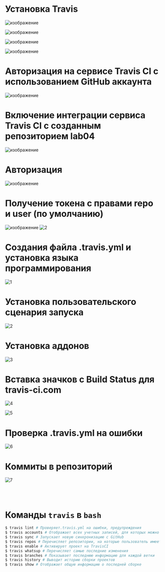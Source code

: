 
# Установка Travis
![изображение](https://github.com/user-attachments/assets/53e6a4e1-7fe6-4056-91ea-eea27d1cd5a2)

![изображение](https://github.com/user-attachments/assets/989f9a70-4eff-4c3d-b527-a0bde28f8f1e)

![изображение](https://github.com/user-attachments/assets/a05a7aa9-1dcb-4a84-9aab-dadf3c05223b)

![изображение](https://github.com/user-attachments/assets/f3249a49-c7e4-4219-b1b6-c2dff4790245)

# Авторизация на сервисе Travis CI с использованием GitHub аккаунта
![изображение](https://github.com/user-attachments/assets/54d17760-e27a-49fe-8d24-3828d7fef4d7)

# Включение интеграции сервиса Travis CI с созданным репозиторием lab04
![изображение](https://github.com/user-attachments/assets/1f620a95-2553-4e68-a1f0-492f32884c0f)

# Авторизация
![изображение](https://github.com/user-attachments/assets/2262fcb4-f1f0-4b36-b2b6-0d65d5108b06)

# Получение токена с правами repo и user (по умолчанию)
![изображение](https://github.com/user-attachments/assets/0c940d9f-bb9a-454d-a999-ae1749c8b296)
![2](https://github.com/user-attachments/assets/ef9b5bbd-f2f2-43d9-9cc6-3446ea047983)

# Создания файла .travis.yml и установка языка программирования
![1](https://github.com/user-attachments/assets/2e49e150-c9e5-4e5e-9c30-2ad8d96cfdf8)

# Установка пользовательского сценария запуска
![2](https://github.com/user-attachments/assets/ef9b5bbd-f2f2-43d9-9cc6-3446ea047983)

# Установка аддонов
![3](https://github.com/user-attachments/assets/b20bb846-d492-48b7-9134-c567ea568d8c)

# Вставка значков с Build Status для travis-ci.com
![4](https://github.com/user-attachments/assets/9bfbefff-ade5-4ba3-8e9a-90eccf27a615)

![5](https://github.com/user-attachments/assets/a4bdb14f-e2de-4262-80d1-8d1ff18e2f16)

# Проверка .travis.yml на ошибки
![6](https://github.com/user-attachments/assets/b7e76753-7672-417d-aec9-fcc73775b936)

# Коммиты в репозиторий
![7](https://github.com/user-attachments/assets/856a2d32-3587-4bdd-be94-0b0b298c353d)

<br><br>
# Команды `travis` в `bash`
```sh
$ travis lint # Проверяет.travis.yml на ошибки, предупреждения
$ travis accounts # Отображает всех учетных записей, для которых можно настроить репозиторий
$ travis sync # Запускает новую синхронизацию с GitHub
$ travis repos # Перечисляет репозитории, на которые пользователь имеет определенные разрешения.
$ travis enable # Активирует проект на TravisCI
$ travis whatsup # Перечисляет самые последние изменения
$ travis branches # Показывает последнюю информацию для каждой ветки
$ travis history # Выводит историю сборки проектов
$ travis show # Отображает общую информацию о последней сборке
```
